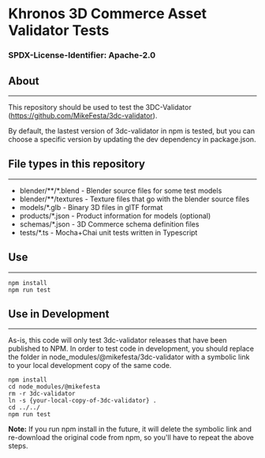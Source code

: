 # Khronos 3D Commerce Asset Validator Tests

### SPDX-License-Identifier: Apache-2.0

## About
---
This repository should be used to test the 3DC-Validator (https://github.com/MikeFesta/3dc-validator).

By default, the lastest version of 3dc-validator in npm is tested, but you can choose a specific version by updating the dev dependency in package.json.


## File types in this repository
---
* blender/**/*.blend - Blender source files for some test models
* blender/**/textures - Texture files that go with the blender source files
* models/*.glb - Binary 3D files in glTF format
* products/*.json - Product information for models (optional)
* schemas/*.json - 3D Commerce schema definition files
* tests/*.ts - Mocha+Chai unit tests written in Typescript


## Use
---
```
npm install
npm run test
```

## Use in Development
---
As-is, this code will only test 3dc-validator releases that have been published to NPM. In order to test code in development, you should replace the folder in node_modules/@mikefesta/3dc-validator with a symbolic link to your local development copy of the same code.

```
npm install
cd node_modules/@mikefesta
rm -r 3dc-validator
ln -s {your-local-copy-of-3dc-validator} .
cd ../../
npm run test
```

**Note:** If you run npm install in the future, it will delete the symbolic link and re-download the original code from npm, so you'll have to repeat the above steps.
